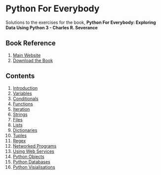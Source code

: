 # Python For Everybody
Solutions to the exercises for the book, **Python For Everybody: Exploring Data Using Python 3 - Charles R. Severance**

## Book Reference
1. [Main Website](https://www.py4e.com/)
2. [Download the Book](https://www.py4e.com/book)

## Contents
1. [Introduction](https://github.com/GrigorijSchleifer/PythonForEverybody/tree/main/Chapter%201)
2. [Variables](https://github.com/GrigorijSchleifer/PythonForEverybody/tree/main/Chapter%202)
3. [Conditionals](https://github.com/GrigorijSchleifer/PythonForEverybody/tree/main/Chapter%203)
4. [Functions](https://github.com/GrigorijSchleifer/PythonForEverybody/tree/main/Chapter%204)
5. [Iteration](https://github.com/GrigorijSchleifer/PythonForEverybody/tree/main/Chapter%205)
6. [Strings](https://github.com/GrigorijSchleifer/PythonForEverybody/tree/main/Chapter%206)
7. [Files](https://github.com/GrigorijSchleifer/PythonForEverybody/tree/main/Chapter%207)
8. [Lists](https://github.com/GrigorijSchleifer/PythonForEverybody/tree/main/Chapter%208)
9. [Dictionaries](https://github.com/AdityaBagad/python-for-everybody/tree/master/9-Chapter)
10. [Tuples](https://github.com/AdityaBagad/python-for-everybody/tree/master/10-Chapter)
11. [Regex](https://github.com/AdityaBagad/python-for-everybody/tree/master/11-Chapter)
12. [Networked Programs]()
13. [Using Web Services]()
14. [Python Objects]()
15. [Python Databases]()
16. [Python Visialisations]()